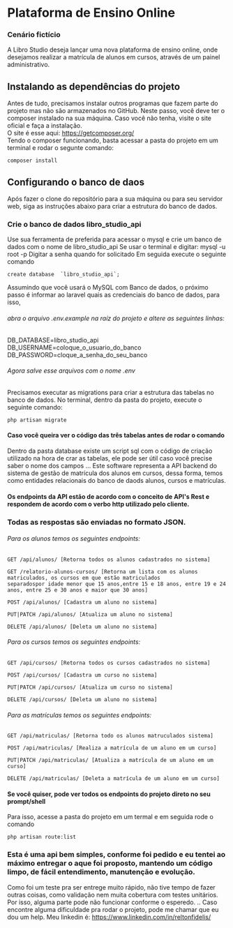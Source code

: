 # Plataforma de Ensino Online


### Cenário fictício
A Libro Studio deseja lançar uma nova plataforma de ensino online, onde desejamos
realizar a matrícula de alunos em cursos, através de um painel administrativo.

## Instalando as dependências do projeto
Antes de tudo, precisamos instalar outros programas que fazem parte do projeto mas não são armazenados no GitHub.
Neste passo, você deve ter o composer instalado na sua máquina. Caso você não tenha, visite o site oficial e faça a instalação.
<br />
O site é esse aqui: https://getcomposer.org/
<br />
Tendo o composer funcionando, basta acessar a pasta do projeto em um terminal e rodar o segunte comando:
```shell
composer install
```

## Configurando o banco de daos
Após fazer o clone do repositório para a sua máquina ou para seu servidor web, siga as instruções abaixo para criar a estrutura do banco de dados.

### Crie o banco de dados libro_studio_api
Use sua ferramenta de preferida para acessar o mysql e crie um banco de dados com o nome de 
libro_studio_api
Se usar o terminal e digitar: mysql -u root -p
Digitar a senha quando for solicitado
Em seguida execute o seguinte comando

```shell
create database  `libro_studio_api`;
```
Assumindo que você usará o MySQL com Banco de dados, o próximo passo é informar ao laravel quais as credenciais do banco de dados, para isso, 
###### abra o arquivo .env.example na raíz do projeto e altere as seguintes linhas:

DB_DATABASE=libro_studio_api <br />
DB_USERNAME=coloque_o_usuario_do_banco <br />
DB_PASSWORD=cloque_a_senha_do_seu_banco <br />

###### Agora salve esse arquivos com o nome .env

Precisamos executar as migrations para criar a estrutura das tabelas no banco de dados.
No terminal, dentro da pasta do projeto, execute o seguinte comando:
```shell
php artisan migrate
```
#### Caso você queira ver o código das três tabelas antes de rodar o comando
Dentro da pasta database existe um script sql com o código de criação utilizado na hora de crar as tabelas, ele pode ser útil caso você precise saber o nome dos campos 
...
Este software representa a API backend do sistema de gestão de matrícula dos alunos em cursos, dessa forma, temos como entidades relacionais do banco de daods alunos, cursos e matrículas.

#### Os endpoints da API estão de acordo com o conceito de API's Rest e respondem de acordo com o verbo http utilizado pelo cliente.
### Todas as respostas são enviadas no formato JSON.
###### Para os alunos temos os seguintes endpoints:
```shell
GET /api/alunos/ [Retorna todos os alunos cadastrados no sistema]
```

```shell
GET /relatorio-alunos-cursos/ [Retorna um lista com os alunos matriculados, os cursos em que estão matriculados 
separadospor idade menor que 15 anos,entre 15 e 18 anos, entre 19 e 24 anos, entre 25 e 30 anos e maior que 30 anos]
```

```shell
POST /api/alunos/ [Cadastra um aluno no sistema]
```
```shell
PUT|PATCH /api/alunos/ [Atualiza um aluno no sistema]
```
```shell
DELETE /api/alunos/ [Deleta um aluno no sistema]
```
###### Para os cursos temos os seguintes endpoints:
```shell
GET /api/cursos/ [Retorna todos os cursos cadastrados no sistema]
```

```shell
POST /api/cursos/ [Cadastra um curso no sistema]
```
```shell
PUT|PATCH /api/cursos/ [Atualiza um curso no sistema]
```
```shell
DELETE /api/cursos/ [Deleta um aluno no sistema]
```
###### Para as matrículas temos os seguintes endpoints:
```shell
GET /api/matriculas/ [Retorna todo os alunos matruculados sistema]
```

```shell
POST /api/matriculas/ [Realiza a matrícula de um aluno em um curso]
```
```shell
PUT|PATCH /api/matriculas/ [Atualiza a matrícula de um aluno em um curso]
```
```shell
DELETE /api/matriculas/ [Deleta a matrícula de um aluno em um curso]
```
#### Se você quiser, pode ver todos os endpoints do projeto direto no seu prompt/shell
Para isso, acesse a pasta do projeto em um termal e em seguida rode o comando
```shell
php artisan route:list
```

### Esta é uma api bem simples, conforme foi pedido e eu tentei ao máximo entregar o aque foi proposto, mantendo um código limpo, de fácil entendimento, manutenção e evolução.
Como foi um teste pra ser entrege muito rápido, não tive tempo de fazer outras coisas, como validação nem muita cobertura com testes unitários. Por isso, alguma parte pode não funcionar conforme o esperedo.
..
Caso encontre alguma dificuldade pra rodar o projeto, pode me chamar que eu dou um help. Meu linkedin é: https://www.linkedin.com/in/reltonfidelis/
